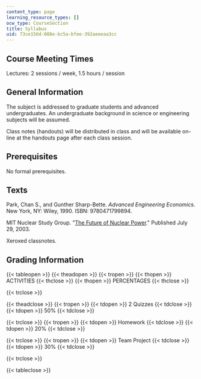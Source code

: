 ```yaml
---
content_type: page
learning_resource_types: []
ocw_type: CourseSection
title: Syllabus
uid: 73ce156d-008e-bc5a-bfee-392aeeeaa3cc
---
```


Course Meeting Times
--------------------

Lectures: 2 sessions / week, 1.5 hours / session

General Information
-------------------

The subject is addressed to graduate students and advanced undergraduates. An undergraduate background in science or engineering subjects will be assumed.

Class notes (handouts) will be distributed in class and will be available on-line at the handouts page after each class session.

Prerequisites
-------------

No formal prerequisites.

Texts
-----

Park, Chan S., and Gunther Sharp-Bette. _Advanced Engineering Economics_. New York, NY: Wiley, 1990. ISBN: 9780471799894.

MIT Nuclear Study Group. "[The Future of Nuclear Power](http://www.mit.edu/afs/athena/org/n/nuclearpower/)." Published July 29, 2003.

Xeroxed classnotes.

Grading Information
-------------------

{{< tableopen >}}
{{< theadopen >}}
{{< tropen >}}
{{< thopen >}}
ACTIVITIES
{{< thclose >}}
{{< thopen >}}
PERCENTAGES
{{< thclose >}}

{{< trclose >}}

{{< theadclose >}}
{{< tropen >}}
{{< tdopen >}}
2 Quizzes
{{< tdclose >}}
{{< tdopen >}}
50%
{{< tdclose >}}

{{< trclose >}}
{{< tropen >}}
{{< tdopen >}}
Homework
{{< tdclose >}}
{{< tdopen >}}
20%
{{< tdclose >}}

{{< trclose >}}
{{< tropen >}}
{{< tdopen >}}
Team Project
{{< tdclose >}}
{{< tdopen >}}
30%
{{< tdclose >}}

{{< trclose >}}

{{< tableclose >}}